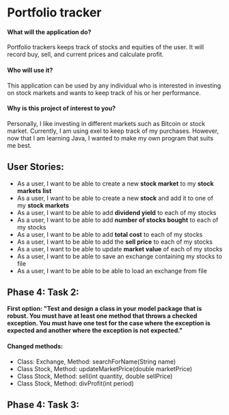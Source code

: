 # Portfolio tracker


#### What will the application do? 
Portfolio trackers keeps track of stocks and equities of the user. It will record buy, sell, and current prices and calculate profit.

#### Who will use it? 
This application can be used by any individual who is interested in investing on stock markets and wants to keep track of his or her performance.

#### Why is this project of interest to you?
Personally, I like investing in different markets such as Bitcoin or stock market. Currently, I am using exel to keep track of my purchases. However, now that I am learning Java, I wanted to make my own program that suits me best.

## User Stories:

- As a user, I want to be able to create a new **stock market** to my **stock markets list**
- As a user, I want to be able to create a new **stock** and add it to one of my **stock markets**
- As a user, I want to be able to add **dividend yield** to each of my stocks
- As a user, I want to be able to add **number of stocks bought** to each of my stocks
- As a user, I want to be able to add **total cost** to each of my stocks
- As a user, I want to be able to add the **sell price** to each of my stocks
- As a user, I want to be able to update **market value** of each of my stocks
- As a user, I want to be able to save an exchange containing my stocks to file
- As a user, I want to be able to be able to load an exchange from file

## Phase 4: Task 2:

**First option: "Test and design a class in your model package that is robust.  You must have at least one method that
throws a checked exception. You must have one test for the case where the exception is expected and another where the
exception is not expected."**

#### Changed methods:
- Class: Exchange, Method: searchForName(String name)
- Class Stock, Method: updateMarketPrice(double marketPrice)
- Class Stock, Method: sell(int quantity, double sellPrice)
- Class Stock, Method: divProfit(int period)

## Phase 4: Task 3:


